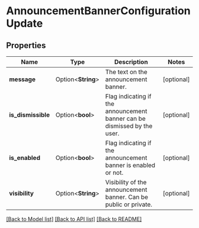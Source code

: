 # AnnouncementBannerConfigurationUpdate

## Properties

Name | Type | Description | Notes
------------ | ------------- | ------------- | -------------
**message** | Option<**String**> | The text on the announcement banner. | [optional]
**is_dismissible** | Option<**bool**> | Flag indicating if the announcement banner can be dismissed by the user. | [optional]
**is_enabled** | Option<**bool**> | Flag indicating if the announcement banner is enabled or not. | [optional]
**visibility** | Option<**String**> | Visibility of the announcement banner. Can be public or private. | [optional]

[[Back to Model list]](../README.md#documentation-for-models) [[Back to API list]](../README.md#documentation-for-api-endpoints) [[Back to README]](../README.md)


